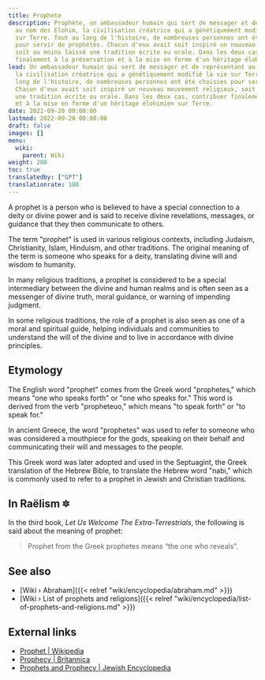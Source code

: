 ```yaml
---
title: Prophète
description: Prophète, un ambassadeur humain qui sert de messager et de représentant
  au nom des Elohim, la civilisation créatrice qui a génétiquement modifié la vie
  sur Terre. Tout au long de l'histoire, de nombreuses personnes ont été choisies
  pour servir de prophètes. Chacun d'eux avait soit inspiré un nouveau mouvement religieux,
  soit au moins laissé une tradition écrite ou orale. Dans les deux cas, contribuer
  finalement à la préservation et à la mise en forme d'un héritage élohimien sur Terre.
lead: Un ambassadeur humain qui sert de messager et de représentant au nom des Elohim,
  la civilisation créatrice qui a génétiquement modifié la vie sur Terre. Tout au
  long de l'histoire, de nombreuses personnes ont été choisies pour servir de prophètes.
  Chacun d'eux avait soit inspiré un nouveau mouvement religieux, soit au moins laissé
  une tradition écrite ou orale. Dans les deux cas, contribuer finalement à la préservation
  et à la mise en forme d'un héritage élohimien sur Terre.
date: 2022-09-20 00:00:00
lastmod: 2022-09-20 00:00:00
draft: false
images: []
menu:
  wiki:
    parent: Wiki
weight: 200
toc: true
translatedby: ["GPT"]
translationrate: 100
---
```


A prophet is a person who is believed to have a special connection to a deity or divine power and is said to receive divine revelations, messages, or guidance that they then communicate to others.

The term "prophet" is used in various religious contexts, including Judaism, Christianity, Islam, Hinduism, and other traditions. The original meaning of the term is someone who speaks for a deity, translating divine will and wisdom to humanity.

In many religious traditions, a prophet is considered to be a special intermediary between the divine and human realms and is often seen as a messenger of divine truth, moral guidance, or warning of impending judgment.

In some religious traditions, the role of a prophet is also seen as one of a moral and spiritual guide, helping individuals and communities to understand the will of the divine and to live in accordance with divine principles.

## Etymology

The English word "prophet" comes from the Greek word "prophetes," which means "one who speaks forth" or "one who speaks for." This word is derived from the verb "propheteuo," which means "to speak forth" or "to speak for."

In ancient Greece, the word "prophetes" was used to refer to someone who was considered a mouthpiece for the gods, speaking on their behalf and communicating their will and messages to the people.

This Greek word was later adopted and used in the Septuagint, the Greek translation of the Hebrew Bible, to translate the Hebrew word "nabi," which is commonly used to refer to a prophet in Jewish and Christian traditions.

## In Raëlism 🔯

In the third book, _Let Us Welcome The Extra-Terrestrials_, the following is said about the meaning of prophet:

> Prophet from the Greek prophetes means “the one who reveals”.

## See also

- [Wiki › Abraham]({{< relref "wiki/encyclopedia/abraham.md" >}})
- [Wiki › List of prophets and religions]({{< relref "wiki/encyclopedia/list-of-prophets-and-religions.md" >}})

## External links

- [Prophet | Wikipedia](https://en.wikipedia.org/wiki/Prophet)
- [Prophecy | Britannica](https://www.britannica.com/topic/prophecy)
- [Prophets and Prophecy | Jewish Encyclopedia](https://www.jewishencyclopedia.com/articles/12389-prophets-and-prophecy)
